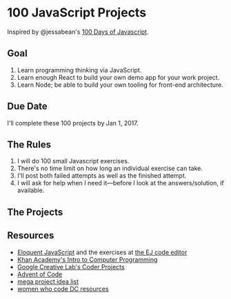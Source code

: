 # 100 JavaScript Projects

Inspired by @jessabean's [100 Days of Javascript](https://github.com/jessabean/100-javascript-projects). 

## Goal

1. Learn programming thinking via JavaScript. 
2. Learn enough React to build your own demo app for your work project.
3. Learn Node; be able to build your own tooling for front-end architecture.

## Due Date

I'll complete these 100 projects by Jan 1, 2017.

## The Rules

1. I will do 100 small Javascript exercises.
2. There's no time limit on how long an individual exercise can take.
3. I'll post both failed attempts as well as the finished attempt. 
4. I will ask for help when I need it—before I look at the answers/solution, if available.

## The Projects

## Resources

* [Eloquent JavaScript](http://eloquentjavascript.net) and the exercises at [the EJ code editor](http://eloquentjavascript.net/code/)
* [Khan Academy's Intro to Computer Programming](https://www.khanacademy.org/computing/computer-programming/programming)
* [Google Creative Lab's Coder Projects](https://googlecreativelab.github.io/coder-projects/)
* [Advent of Code](http://adventofcode.com/)
* [mega project idea list](http://www.dreamincode.net/forums/topic/78802-martyr2s-mega-project-ideas-list/)
* [women who code DC resources](https://github.com/womenwhocodedc/front-end-community/blob/master/study-guides/javascript_study_guide.md)